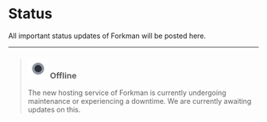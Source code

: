 # Status
All important status updates of Forkman will be posted here.

___

> ### <div class="heading"><img src="_media/offline.png" width="40" height="40"> Offline</div>
> The new hosting service of Forkman is currently undergoing maintenance or experiencing a downtime. We are currently awaiting updates on this.